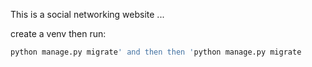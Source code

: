 This is a social networking website ...

create a venv then run:
```bash
python manage.py migrate' and then then 'python manage.py migrate
```
